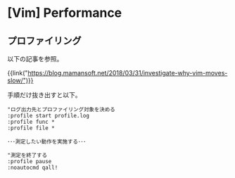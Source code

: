 # [Vim] Performance


プロファイリング
----------------

以下の記事を参照。

{{link("https://blog.mamansoft.net/2018/03/31/investigate-why-vim-moves-slow/")}}

手順だけ抜き出すと以下。

```
"ログ出力先とプロファイリング対象を決める
:profile start profile.log
:profile func *
:profile file *

･･･測定したい動作を実施する･･･

"測定を終了する
:profile pause
:noautocmd qall!
```